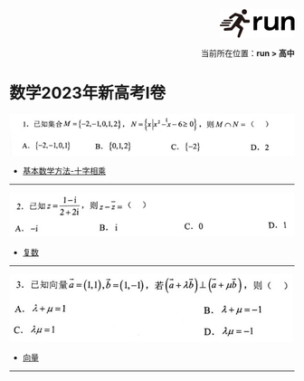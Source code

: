 <div align="right"><img src="./assets/run.png"></div>
<p align="right">当前所在位置：<strong>run > 高中</strong></p>

# 数学2023年新高考I卷

![](./assets/19.jpg)

* [基本数学方法-十字相乘](./笔记/基本数学方法.md)

---

![](./assets/20.jpg)

* [复数](./笔记/复数.md)

---

![](./assets/21.jpg)

* [向量](./笔记/向量.md)

---